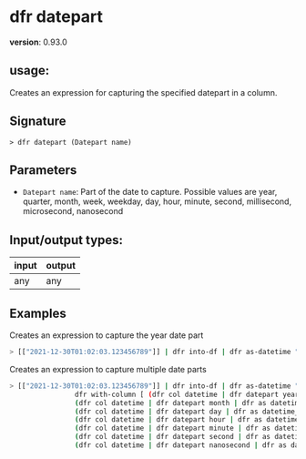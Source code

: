 # dfr datepart

**version**: 0.93.0

## **usage**:

Creates an expression for capturing the specified datepart in a column.

## Signature

`> dfr datepart (Datepart name)`

## Parameters

- `Datepart name`: Part of the date to capture. Possible values are year, quarter, month, week, weekday, day, hour, minute, second, millisecond, microsecond, nanosecond

## Input/output types:

| input | output |
| ----- | ------ |
| any   | any    |

## Examples

Creates an expression to capture the year date part

```bash
> [["2021-12-30T01:02:03.123456789"]] | dfr into-df | dfr as-datetime "%Y-%m-%dT%H:%M:%S.%9f" | dfr with-column [(dfr col datetime | dfr datepart year | dfr as datetime_year )]
```

Creates an expression to capture multiple date parts

```bash
> [["2021-12-30T01:02:03.123456789"]] | dfr into-df | dfr as-datetime "%Y-%m-%dT%H:%M:%S.%9f" |
                dfr with-column [ (dfr col datetime | dfr datepart year | dfr as datetime_year ),
                (dfr col datetime | dfr datepart month | dfr as datetime_month ),
                (dfr col datetime | dfr datepart day | dfr as datetime_day ),
                (dfr col datetime | dfr datepart hour | dfr as datetime_hour ),
                (dfr col datetime | dfr datepart minute | dfr as datetime_minute ),
                (dfr col datetime | dfr datepart second | dfr as datetime_second ),
                (dfr col datetime | dfr datepart nanosecond | dfr as datetime_ns ) ]
```
